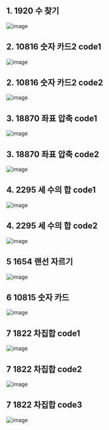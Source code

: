 <!--
https://github.com/audxo112/kotlin-algorithm/issues/11
-->
## 1. 1920 수 찾기
![image](https://user-images.githubusercontent.com/9216335/200206445-808e5aff-6b9e-4d7c-a41a-637e794c12fe.png)

## 2. 10816 숫자 카드2 code1
![image](https://user-images.githubusercontent.com/9216335/200434478-d60bd351-79ea-42c5-a693-7761ab203141.png)

## 2. 10816 숫자 카드2 code2
![image](https://user-images.githubusercontent.com/9216335/200434513-36435186-9fb5-4d2f-8aad-7db9bf29c247.png)

## 3. 18870 좌표 압축 code1
![image](https://user-images.githubusercontent.com/9216335/200744040-93b1cf2a-6aca-4e7f-a2aa-1c73f6de4c1e.png)

## 3. 18870 좌표 압축 code2
![image](https://user-images.githubusercontent.com/9216335/200743984-2694f50e-bea8-4c64-bc36-b4b47f4104e0.png)

## 4. 2295 세 수의 합 code1
![image](https://user-images.githubusercontent.com/9216335/201452360-11e5fdb7-b6bc-4a4d-baf4-7b45233d8aba.png)

## 4. 2295 세 수의 합 code2
![image](https://user-images.githubusercontent.com/9216335/200992366-2fde37e2-159f-4a6e-b0da-ce7fe39a11ee.png)

## 5 1654 랜선 자르기
![image](https://user-images.githubusercontent.com/9216335/201258422-9f956255-ca4b-467a-ac5a-66dcb37ea578.png)

## 6 10815 숫자 카드
![image](https://user-images.githubusercontent.com/9216335/201451737-9f3b5fdc-8084-4193-b328-24c281c43f27.png)

## 7 1822 차집합 code1
![image](https://user-images.githubusercontent.com/9216335/201550804-35c392d0-9e52-478b-befe-b069797caf64.png)

## 7 1822 차집합 code2
![image](https://user-images.githubusercontent.com/9216335/201552036-ba002c0a-9e78-4612-89de-ab1b28b1e0f4.png)

## 7 1822 차집합 code3
![image](https://user-images.githubusercontent.com/9216335/201552701-14a92c65-6bdc-46ad-ab47-0efcbd556557.png)
